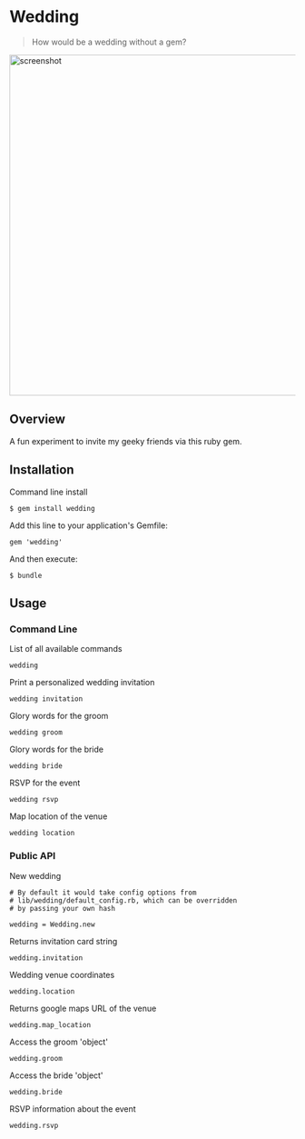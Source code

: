 # Wedding

> How would be a wedding without a gem?

<img src='http://i.imgur.com/Ap02gKh.png' alt='screenshot' width='600' />

## Overview

A fun experiment to invite my geeky friends
via this ruby gem.

## Installation

Command line install

    $ gem install wedding

Add this line to your application's Gemfile:

    gem 'wedding'

And then execute:

    $ bundle

## Usage

### Command Line

List of all available commands

    wedding

Print a personalized wedding invitation

    wedding invitation

Glory words for the groom

    wedding groom

Glory words for the bride

    wedding bride

RSVP for the event

    wedding rsvp

Map location of the venue

    wedding location

### Public API

New wedding

    # By default it would take config options from
    # lib/wedding/default_config.rb, which can be overridden
    # by passing your own hash

    wedding = Wedding.new

Returns invitation card string

    wedding.invitation

Wedding venue coordinates

    wedding.location

Returns google maps URL of the venue
    
    wedding.map_location

Access the groom 'object'
    
    wedding.groom

Access the bride 'object'
    
    wedding.bride

RSVP information about the event

    wedding.rsvp
